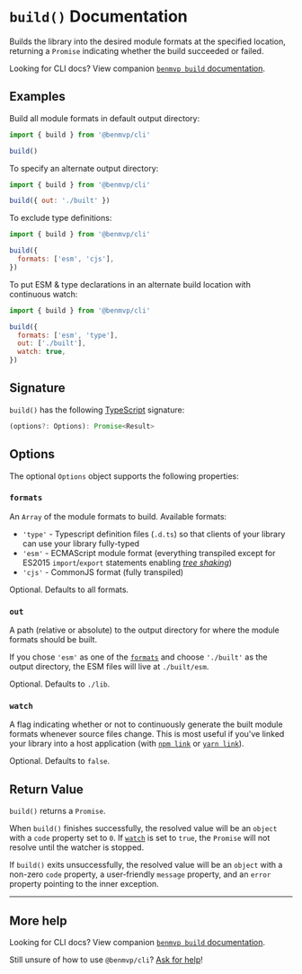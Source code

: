 # `build()` Documentation

Builds the library into the desired module formats at the specified location, returning a `Promise` indicating whether the build succeeded or failed.

Looking for CLI docs? View companion [`benmvp build` documentation](../cli/build.md).

## Examples

Build all module formats in default output directory:

```js
import { build } from '@benmvp/cli'

build()
```

To specify an alternate output directory:

```js
import { build } from '@benmvp/cli'

build({ out: './built' })
```

To exclude type definitions:

```js
import { build } from '@benmvp/cli'

build({
  formats: ['esm', 'cjs'],
})
```

To put ESM & type declarations in an alternate build location with continuous watch:

```js
import { build } from '@benmvp/cli'

build({
  formats: ['esm', 'type'],
  out: ['./built'],
  watch: true,
})
```

## Signature

`build()` has the following [TypeScript](https://www.typescriptlang.org/) signature:

```js
(options?: Options): Promise<Result>
```

## Options

The optional `Options` object supports the following properties:

### `formats`

An `Array` of the module formats to build. Available formats:

- `'type'` - Typescript definition files (`.d.ts`) so that clients of your library can use your library fully-typed
- `'esm'` - ECMAScript module format (everything transpiled except for ES2015 `import`/`export` statements enabling [_tree shaking_](https://webpack.js.org/guides/tree-shaking/))
- `'cjs'` - CommonJS format (fully transpiled)

Optional. Defaults to all formats.

### `out`

A path (relative or absolute) to the output directory for where the module formats should be built.

If you chose `'esm'` as one of the [`formats`](#formats) and choose `'./built'` as the output directory, the ESM files will live at `./built/esm`.

Optional. Defaults to `./lib`.

### `watch`

A flag indicating whether or not to continuously generate the built module formats whenever source files change. This is most useful if you've linked your library into a host application (with [`npm link`](https://docs.npmjs.com/cli/link) or [`yarn link`](https://yarnpkg.com/lang/en/docs/cli/link/)).

Optional. Defaults to `false`.

## Return Value

`build()` returns a `Promise`.

When `build()` finishes successfully, the resolved value will be an `object` with a `code` property set to `0`. If [`watch`](#watch) is set to `true`, the `Promise` will not resolve until the watcher is stopped.

If `build()` exits unsuccessfully, the resolved value will be an `object` with a non-zero `code` property, a user-friendly `message` property, and an `error` property pointing to the inner exception.

---

## More help

Looking for CLI docs? View companion [`benmvp build` documentation](../cli/build.md).

Still unsure of how to use `@benmvp/cli`? [Ask for help](https://github.com/benmvp/benmvp-cli/issues)!
